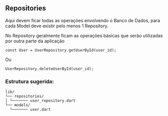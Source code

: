 ## Repositories

Aqui devem ficar todas as operações envolvendo o Banco de Dados, para cada Model deve existir pelo menos 1 Repository.

No Repository geralmente ficam as operações básicas que serão utilizadas por outra parte da aplicação

```
const User = UserRepository.getUserById(user_id);
```
Ou
```
UserRepository.deleteUserById(user_id);
```

### Estrutura sugerida:

```
lib/
└── repositories/
│ └─────── user_repository.dart
└── models/
  └─────── user.dart
```